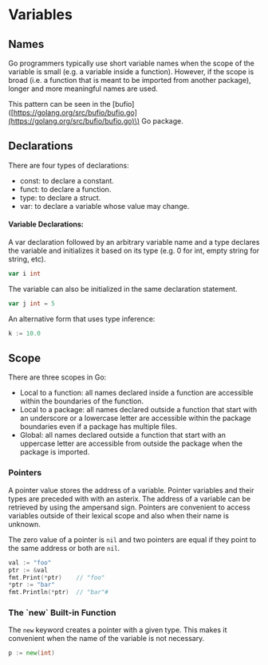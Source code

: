 # Variables

## Names

Go programmers typically use short variable names when the scope of the variable is small \(e.g. a variable inside a function\). However, if the scope is broad \(i.e. a function that is meant to be imported from another package\), longer and more meaningful names are used.

This pattern can be seen in the \[bufio\]\([https://golang.org/src/bufio/bufio.go](https://golang.org/src/bufio/bufio.go)\) Go package.

## Declarations

There are four types of declarations:

* const: to declare a constant.
* funct: to declare a function.
* type: to declare a struct.
* var: to declare a variable whose value may change.

#### Variable Declarations:

A var declaration followed by an arbitrary variable name and a type declares the variable and initializes it based on its type \(e.g. 0 for int, empty string for string, etc\). 

```go
var i int
```

The variable can also be initialized in the same  declaration statement.

```go
var j int = 5
```

An alternative form that uses type inference:

```go
k := 10.0
```

## Scope

There are three scopes in Go:

* Local to a function: all names declared inside a function are accessible within the boundaries of the function.
* Local to a package: all names declared outside a function that start with an underscore or a lowercase letter are accessible within the package boundaries even if a package has multiple files.
* Global: all names declared outside a function that start with an uppercase letter are accessible from outside the package when the package is imported.

### Pointers

A pointer value stores the address of a variable. Pointer variables and their types are preceded with with an asterix. The address of a variable can be retrieved by using the ampersand sign. Pointers are convenient to access variables outside of their lexical scope and also when their name is unknown.

The zero value of a pointer is `nil` and two pointers are equal if they point to the same address or both are `nil`.

```go
val := "foo"
ptr := &val
fmt.Print(*ptr)    // "foo"
*ptr := "bar"
fmt.Println(*ptr)  // "bar"# 
```

### The \`new\` Built-in Function

The  `new` keyword creates a pointer with a given type. This makes it convenient when the name of the variable is not necessary.

```go
p := new(int)
```



